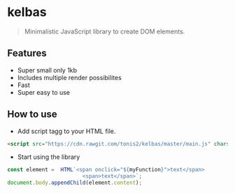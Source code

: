 # kelbas

> Minimalistic JavaScript library to create DOM elements.


## Features

* Super small only 1kb
* Includes multiple render possibilites
* Fast
* Super easy to use

## How to use


* Add script tagg to your HTML file.
```HTML
<script src="https://cdn.rawgit.com/tonis2/kelbas/master/main.js" charset="utf-8"></script>
```

* Start using the library
```js
const element =  HTML`<span onclick="${myFunction}">text</span>
                        <span>text</span>`;
document.body.appendChild(element.content);                        
```

